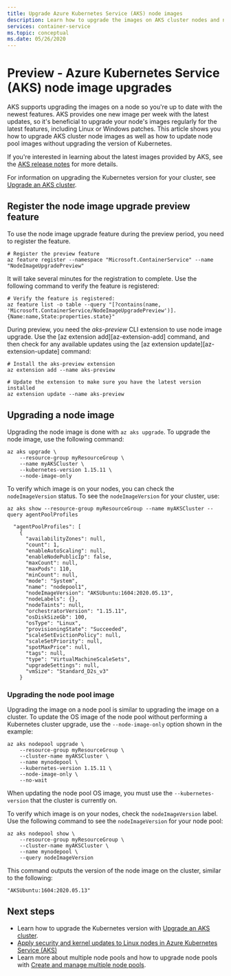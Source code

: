 ```yaml
---
title: Upgrade Azure Kubernetes Service (AKS) node images 
description: Learn how to upgrade the images on AKS cluster nodes and node pools.
services: container-service
ms.topic: conceptual
ms.date: 05/26/2020
---
```


# Preview - Azure Kubernetes Service (AKS) node image upgrades

AKS supports upgrading the images on a node so you're up to date with the newest features. AKS provides one new image per week with the latest updates, so it's beneficial to upgrade your node's images regularly for the latest features, including Linux or Windows patches. This article shows you how to upgrade AKS cluster node images as well as how to update node pool images without upgrading the version of Kubernetes.

If you're interested in learning about the latest images provided by AKS, see the [AKS release notes](https://github.com/Azure/AKS/releases) for more details.

For information on upgrading the Kubernetes version for your cluster, see [Upgrade an AKS cluster][upgrade-cluster].

## Register the node image upgrade preview feature

To use the node image upgrade feature during the preview period, you need to register the feature.

```azurecli
# Register the preview feature
az feature register --namespace "Microsoft.ContainerService" --name "NodeImageUpgradePreview"
```

It will take several minutes for the registration to complete. Use the following command to verify the feature is registered:

```azurecli
# Verify the feature is registered:
az feature list -o table --query "[?contains(name, 'Microsoft.ContainerService/NodeImageUpgradePreview')].{Name:name,State:properties.state}"
```

During preview, you need the *aks-preview* CLI extension to use node image upgrade. Use the [az extension add][az-extension-add] command, and then check for any available updates using the [az extension update][az-extension-update] command:

```azurecli
# Install the aks-preview extension
az extension add --name aks-preview

# Update the extension to make sure you have the latest version installed
az extension update --name aks-preview
```

## Upgrading a node image

Upgrading the node image is done with `az aks upgrade`. To upgrade the node image, use the following command:

```azurecli
az aks upgrade \
    --resource-group myResourceGroup \
    --name myAKSCluster \
    --kubernetes-version 1.15.11 \
    --node-image-only
``` 

To verify which image is on your nodes, you can check the `nodeImageVersion` status. To see the `nodeImageVersion` for your cluster, use:

```azurecli
az aks show --resource-group myResourceGroup --name myAKSCluster --query agentPoolProfiles
```

```output
  "agentPoolProfiles": [
    {
      "availabilityZones": null,
      "count": 1,
      "enableAutoScaling": null,
      "enableNodePublicIp": false,
      "maxCount": null,
      "maxPods": 110,
      "minCount": null,
      "mode": "System",
      "name": "nodepool1",
      "nodeImageVersion": "AKSUbuntu:1604:2020.05.13",
      "nodeLabels": {},
      "nodeTaints": null,
      "orchestratorVersion": "1.15.11",
      "osDiskSizeGb": 100,
      "osType": "Linux",
      "provisioningState": "Succeeded",
      "scaleSetEvictionPolicy": null,
      "scaleSetPriority": null,
      "spotMaxPrice": null,
      "tags": null,
      "type": "VirtualMachineScaleSets",
      "upgradeSettings": null,
      "vmSize": "Standard_D2s_v3"
    }
```

### Upgrading the node pool image

Upgrading the image on a node pool is similar to upgrading the image on a cluster. To update the OS image of the node pool without performing a Kubernetes cluster upgrade, use the `--node-image-only` option shown in the example:

```azurecli
az aks nodepool upgrade \
    --resource-group myResourceGroup \
    --cluster-name myAKSCluster \
    --name mynodepool \
    --kubernetes-version 1.15.11 \
    --node-image-only \
    --no-wait
```

When updating the node pool OS image, you must use the `--kubernetes-version` that the cluster is currently on.

To verify which image is on your nodes, check the `nodeImageVersion` label. Use the following command to see the `nodeImageVersion` for your node pool:

```azurecli
az aks nodepool show \
    --resource-group myResourceGroup \
    --cluster-name myAKSCluster \
    --name mynodepool \
    --query nodeImageVersion
```

This command outputs the version of the node image on the cluster, similar to the following:

```output
"AKSUbuntu:1604:2020.05.13"
```

## Next steps

- Learn how to upgrade the Kubernetes version with [Upgrade an AKS cluster][upgrade-cluster].
- [Apply security and kernel updates to Linux nodes in Azure Kubernetes Service (AKS)][security-update]
- Learn more about multiple node pools and how to upgrade node pools with [Create and manage multiple node pools][use-multiple-node-pools].


<!-- LINKS - internal -->
[upgrade-cluster]: upgrade-cluster.md
[security-update]: node-updates-kured.md
[use-multiple-node-pools]: use-multiple-node-pools.md
